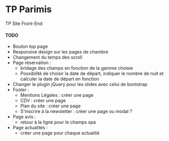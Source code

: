 # TP Parimis
TP Site Front-End

#### TODO

- Bouton top page
- Responsive design sur les pages de chambre
- Changement du temps des scroll
- Page réservation :
    - bridage des champs en fonction de la gamme choisie
    - Possibilité de choisir la date de départ, indiquer le nombre de nuit et calculer la date de départ en fonction
- Changer le plugin jQuery pour les slides avec celui de bootstrap
- Footer :
    - Mentions Légales : créer une page
    - CDV : créer une page
    - Plan du site : créer une page
    - S'inscrire à la newsletter : créer une page ou modal ?
- Page avis :
    - retour à la ligne pour le champs spa
- Page actualités :
    - créer une page pour chaque actualité